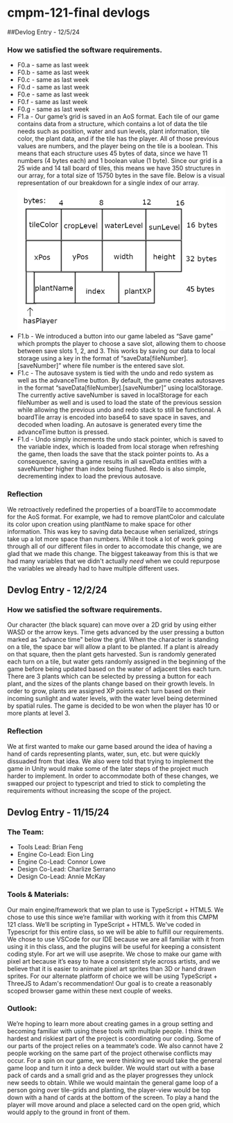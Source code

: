 # cmpm-121-final devlogs

##Devlog Entry - 12/5/24
### How we satisfied the software requirements.
 - F0.a - same as last week
 - F0.b - same as last week
 - F0.c - same as last week
 - F0.d - same as last week
 - F0.e - same as last week
 - F0.f - same as last week
 - F0.g - same as last week
 - F1.a - Our game’s grid is saved in an AoS format. Each tile of our game contains data from a structure, which contains a lot of data the tile needs such as position, water and sun levels, plant information, tile color, the plant data, and if the tile has the player. All of those previous values are numbers, and the player being on the tile is a boolean. This means that each structure uses 45 bytes of data, since we have 11 numbers (4 bytes each) and 1 boolean value (1 byte). Since our grid is a 25 wide and 14 tall board of tiles, this means we have 350 structures in our array, for a total size of 15750 bytes in the save file. Below is a visual representation of our breakdown for a single index of our array.
![F1.a data structure diagram](./f1_a_diagram.png)
 - F1.b - We introduced a button into our game labeled as “Save game” which prompts the player to choose a save slot, allowing them to choose between save slots 1, 2, and 3. This works by saving our data to local storage using a key in the format of “saveData[fileNumber].[saveNumber]” where file number is the entered save slot. 
 - F1.c - The autosave system is tied with the undo and redo system as well as the advanceTime button. By default, the game creates autosaves in the format “saveData[fileNumber].[saveNumber]” using localStorage. The currently active saveNumber is saved in localStorage for each fileNumber as well and is used to load the state of the previous session while allowing the previous undo and redo stack to still be functional. A boardTile array is encoded into base64 to save space in saves, and decoded when loading. An autosave is generated every time the advanceTime button is pressed.
 - F1.d - Undo simply increments the undo stack pointer, which is saved to the variable index, which is loaded from local storage when refreshing the game, then loads the save that the stack pointer points to. As a consequence, saving a game results in all saveData entities with a saveNumber higher than index being flushed. Redo is also simple, decrementing index to load the previous autosave. 

### Reflection
We retroactively redefined the properties of a boardTile to accommodate for the AoS format. For example, we had to remove plantColor and calculate its color upon creation using plantName to make space for other information. This was key to saving data because when serialized, strings take up a lot more space than numbers. While it took a lot of work going through all of our different files in order to accomodate this change, we are glad that we made this change. The biggest takeaway from this is that we had many variables that we didn't actually *need* when we could repurpose the variables we already had to have multiple different uses.

## Devlog Entry - 12/2/24
### How we satisfied the software requirements.
Our character (the black square) can move over a 2D grid by using either WASD or the arrow keys. Time gets advanced by the user pressing a button marked as "advance time" below the grid. When the character is standing on a tile, the space bar will allow a plant to be planted. If a plant is already on that square, then the plant gets harvested. Sun is randomly generated each turn on a tile, but water gets randomly assigned in the beginning of the game before being updated based on the water of adjacent tiles each turn. There are 3 plants which can be selected by pressing a button for each plant, and the sizes of the plants change based on their growth levels. In order to grow, plants are assigned XP points each turn based on their incoming sunlight and water levels, with the water level being determined by spatial rules. The game is decided to be won when the player has 10 or more plants at level 3.

### Reflection
We at first wanted to make our game based around the idea of having a hand of cards representing plants, water, sun, etc. but were quickly dissuaded from that idea. We also were told that trying to implement the game in Unity would make some of the later steps of the project much harder to implement. In order to accommodate both of these changes, we swapped our project to typescript and tried to stick to completing the requirements without increasing the scope of the project.

## Devlog Entry - 11/15/24

### The Team:
 - Tools Lead: Brian Feng
 - Engine Co-Lead: Eion Ling
 - Engine Co-Lead: Connor Lowe
 - Design Co-Lead: Charlize Serrano
 - Design Co-Lead: Annie McKay 

### Tools & Materials:
  Our main engine/framework that we plan to use is TypeScript + HTML5. We chose to use this since we’re familiar with working with it from this CMPM 121 class. 
  We’ll be scripting in TypeScript + HTML5. We've coded in Typescript for this entire class, so we will be able to fulfill our requirements. 
  We chose to use VSCode for our IDE because we are all familiar with it from using it in this class, and the plugins will be useful for keeping a consistent coding style. For art we will use aseprite. We chose to make our game with pixel art because it’s easy to have a consistent style across artists, and we believe that it is easier to animate pixel art sprites than 3D or hand drawn sprites.
  For our alternate platform of choice we will be using TypeScript + ThreeJS to Adam's recommendation! Our goal is to create a reasonably scoped browser game within these next couple of weeks.

### Outlook:
  We’re hoping to learn more about creating games in a group setting and becoming familiar with using these tools with multiple people. I think the hardest and riskiest part of the project is coordinating our coding. Some of our parts of the project relies on a teammate’s code. We also cannot have 2 people working on the same part of the project otherwise conflicts may occur.
  For a spin on our game, we were thinking we would take the general game loop and turn it into a deck builder. We would start out with a base pack of cards and a small grid and as the player progresses they unlock new seeds to obtain. While we would maintain the general game loop of a person going over tile-grids and planting, the player-view would be top down with a hand of cards at the bottom of the screen. To play a hand the player will move around and place a selected card on the open grid, which would apply to the ground in front of them.

